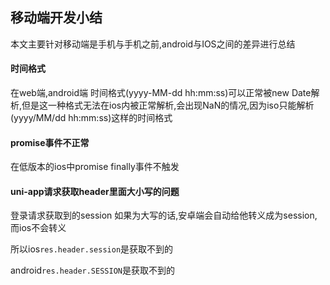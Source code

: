 ## 移动端开发小结

本文主要针对移动端是手机与手机之前,android与IOS之间的差异进行总结



#### 时间格式

在web端,android端 时间格式(yyyy-MM-dd hh:mm:ss)可以正常被new Date解析,但是这一种格式无法在ios内被正常解析,会出现NaN的情况,因为iso只能解析(yyyy/MM/dd hh:mm:ss)这样的时间格式



#### promise事件不正常

在低版本的ios中promise finally事件不触发



#### uni-app请求获取header里面大小写的问题

登录请求获取到的session 如果为大写的话,安卓端会自动给他转义成为session,而ios不会转义

所以ios`res.header.session`是获取不到的

android`res.header.SESSION`是获取不到的





